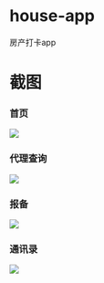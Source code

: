 # house-app
 房产打卡app
 
 # 截图
 ### 首页
![](https://raw.githubusercontent.com/5312/imagePicGo/master/Blog20200909151348.png)

### 代理查询
![](https://raw.githubusercontent.com/5312/imagePicGo/master/Blog20200909151534.png)

### 报备
![](https://raw.githubusercontent.com/5312/imagePicGo/master/Blog20200909151603.png)

### 通讯录
![](https://raw.githubusercontent.com/5312/imagePicGo/master/Blog20200909151651.png)
